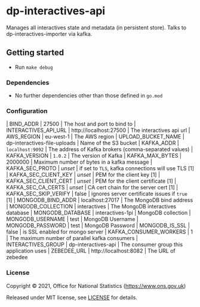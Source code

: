 # dp-interactives-api
Manages all interactives state and metadata (in persistent store). Talks to dp-interactives-importer via kafka.

## Getting started

* Run `make debug`

### Dependencies

* No further dependencies other than those defined in `go.mod`

### Configuration
| BIND_ADDR                    | 27500                             | The host and port to bind to
| INTERACTIVES_API_URL         | http://localhost:27500            | The interactives api url
| AWS_REGION                   | eu-west-1                         | The AWS region
| UPLOAD_BUCKET_NAME           | dp-interactives-file-uploads      | Name of the S3 bucket 
| KAFKA_ADDR                   | `localhost:9092`                  | The address of Kafka brokers (comma-separated values)
| KAFKA_VERSION                | `1.0.2`                           | The version of Kafka
| KAFKA_MAX_BYTES              | 2000000                           | Maximum number of bytes in a kafka message
| KAFKA_SEC_PROTO              | _unset_                           | if set to `TLS`, kafka connections will use TLS [1]
| KAFKA_SEC_CLIENT_KEY         | _unset_                           | PEM for the client key [1]
| KAFKA_SEC_CLIENT_CERT        | _unset_                           | PEM for the client certificate [1]
| KAFKA_SEC_CA_CERTS           | _unset_                           | CA cert chain for the server cert [1]
| KAFKA_SEC_SKIP_VERIFY        | false                             | ignores server certificate issues if `true` [1]
| MONGODB_BIND_ADDR            | localhost:27017                   | The MongoDB bind address
| MONGODB_COLLECTION           | interactives                      | The MongoDB interactives database
| MONGODB_DATABASE             | interactives-1pi                  | MongoDB collection
| MONGODB_USERNAME             | test                              | MongoDB Username
| MONGODB_PASSWORD             | test                              | MongoDB Password
| MONGODB_IS_SSL               | false                             | is SSL enabled for mongo server
| KAFKA_CONSUMER_WORKERS       | 1                                 | The maximum number of parallel kafka consumers
| INTERACTIVES_GROUP           | dp-interactives-api               | The consumer group this application uses
| ZEBEDEE_URL                  | http://localhost:8082             | The URL of zebedee

### License

Copyright © 2021, Office for National Statistics (https://www.ons.gov.uk)

Released under MIT license, see [LICENSE](LICENSE.md) for details.
